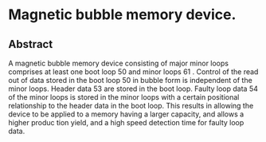 # Magnetic bubble memory device.

## Abstract
A magnetic bubble memory device consisting of major minor loops comprises at least one boot loop 50 and minor loops 61 . Control of the read out of data stored in the boot loop 50 in bubble form is independent of the minor loops. Header data 53 are stored in the boot loop. Faulty loop data 54 of the minor loops is stored in the minor loops with a certain positional relationship to the header data in the boot loop. This results in allowing the device to be applied to a memory having a larger capacity, and allows a higher produc tion yield, and a high speed detection time for faulty loop data.